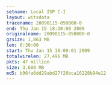 ```yaml
---
setname: Local ISP C-I
layout: witsdata
tracename: 20090115-050000-0
end: Thu Jan 15 18:30:00 2009
originalname: 20090115-050000-0
gzsize: 1,863 MB
len: 0:30:00
start: Thu Jan 15 18:00:01 2009
totalwirelen: 27,496 MB
pkts: 47 million
size: 3,608 MB
md5: b96fa6dd29abd27f20bca16228b94e12
---
```

